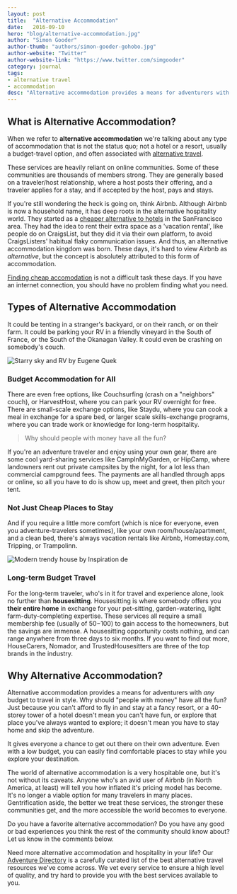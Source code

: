 ```yaml
---
layout: post
title:  "Alternative Accommodation"
date:   2016-09-10
hero: "blog/alternative-accommodation.jpg"
author: "Simon Gooder"
author-thumb: "authors/simon-gooder-gohobo.jpg"
author-website: "Twitter"
author-website-link: "https://www.twitter.com/simgooder"
category: journal
tags: 
- alternative travel
- accommodation
desc: "Alternative accommodation provides a means for adventurers with any budget to travel. It gives everyone a chance to get out there on their own adventure. Adventures for everyone!"
---
```


## What is Alternative Accommodation?

When we refer to **alternative accommodation** we're talking about any type of accommodation that is not the status quo; not a hotel or a resort, usually a budget-travel option, and often associated with [alternative travel](http://gohobo.co/journal/what-is-alternative-travel "GoHobo - What is Alternative Travel").

These services are heavily reliant on online communities. Some of these communities are thousands of members strong. They are generally based on a traveler/host relationship, where a host posts their offering, and a traveler applies for a stay, and if accepted by the host, pays and stays. 

If you're still wondering the heck is going on, think Airbnb.
Although Airbnb is now a household name, it has deep roots in the alternative hospitality world. They started as a [cheaper alternative to hotels](https://growthhackers.com/growth-studies/airbnb) in the SanFrancisco area. They had the idea to rent their extra space as a 'vacation rental', like people do on CraigsList, but they did it via their own platform, to avoid CraigsListers' habitual flaky communication issues. And thus, an alternative accommodation kingdom was born. 
These days, it's hard to view Airbnb as *alternative*, but the concept is absolutely attributed to this form of accommodation.

[Finding cheap accomodation](http://www.nomadicmatt.com/travel-tips/finding-cheap-accommodation/ "Nomadic Matt - Finding Cheap Accommodation") is not a difficult task these days. If you have an internet connection, you should have no problem finding what you need.

## Types of Alternative Accommodation
It could be tenting in a stranger's backyard, or on their ranch, or on their farm. It could be parking your RV in a friendly vineyard in the South of France, or the South of the Okanagan Valley. It could even be crashing on somebody's couch. 

![Starry sky and RV by Eugene Quek](/assets/img/blog/alternative-accommodation_rv.jpg "RV and starry sky. Photo by Eugene Quek")

### Budget Accommodation for All
There are even free options, like Couchsurfing (crash on a "neighbors" couch), or HarvestHost, where you can park your RV overnight for free. There are small-scale exchange options, like Staydu, where you can cook a meal in exchange for a spare bed, or larger scale skills-exchange programs, where you can trade work or knowledge for long-term hospitality.  

> Why should people with money have all the fun?

If you're an adventure traveler and enjoy using your own gear, there are some cool yard-sharing services like CampInMyGarden, or HipCamp, where landowners rent out private campsites by the night, for a lot less than commercial campground fees. The payments are all handled through apps or online, so all you have to do is show up, meet and greet, then pitch your tent.  

### Not Just Cheap Places to Stay
And if you require a little more comfort (which is nice for everyone, even you adventure-travelers sometimes), like your own room/house/apartment, and a clean bed, there's always vacation rentals like Airbnb, Homestay.com, Tripping, or Trampolinn.  


![Modern trendy house by Inspiration de](/assets/img/blog/alternative-accommodation_house.jpg "A house for housesitting. Photo by Inspiration de")


### Long-term Budget Travel
For the long-term traveler, who's in it for travel and experience alone, look no further than **housesitting**. Housesitting is where somebody offers you **their entire home** in exchange for your pet-sitting, garden-watering, light farm-duty-completing expertise. These services all require a small membership fee (usually of $50-$100) to gain access to the homeowners, but the savings are immense. A housesitting opportunity costs nothing, and can range anywhere from three days to six months. If you want to find out more, HouseCarers, Nomador, and TrustedHousesitters are three of the top brands in the industry. 


## Why Alternative Accommodation?

Alternative accommodation provides a means for adventurers with *any* budget to travel in style. Why should "people with money" have all the fun? Just because you can't afford to fly in and stay at a fancy resort, or a 40-storey tower of a hotel doesn't mean you can't have fun, or explore that place you've always wanted to explore; it doesn't mean you have to stay home and skip the adventure.

It gives everyone a chance to get out there on their own adventure. Even with a low budget, you can easily find comfortable places to stay while you explore your destination.

The world of alternative accommodation is a very hospitable one, but it's not without its caveats. Anyone who's an avid user of Airbnb (in North America, at least) will tell you how inflated it's pricing model has become. It's no longer a viable option for many travelers in many places. Gentrification aside, the better we treat these services, the stronger these communities get, and the more accessible the world becomes to everyone. 

Do you have a favorite alternative accommodation? Do you have any good or bad experiences you think the rest of the community should know about? Let us know in the comments below.


Need more alternative accommodation and hospitality in your life? Our [Adventure Directory](http://gohobo.co/adventure-directory) is a carefully curated list of the best alternative travel resources we've come across. We vet every service to ensure a high level of quality, and try hard to provide you with the best services available to you.
